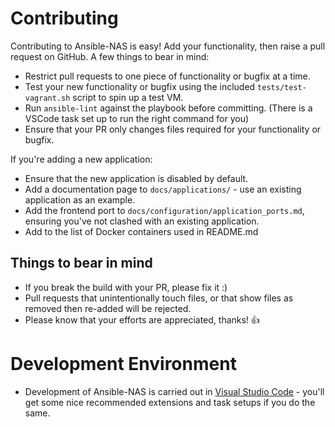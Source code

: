 # Contributing

Contributing to Ansible-NAS is easy! Add your functionality, then raise a pull request on GitHub. A few things to bear in mind:

* Restrict pull requests to one piece of functionality or bugfix at a time.
* Test your new functionality or bugfix using the included `tests/test-vagrant.sh` script to spin up a test VM.
* Run `ansible-lint` against the playbook before committing. (There is a VSCode task set up to run the right command for you)
* Ensure that your PR only changes files required for your functionality or bugfix.

If you're adding a new application:

* Ensure that the new application is disabled by default.
* Add a documentation page to `docs/applications/` - use an existing application as an example.
* Add the frontend port to `docs/configuration/application_ports.md`, ensuring you've not clashed with an existing application.
* Add to the list of Docker containers used in README.md

## Things to bear in mind

* If you break the build with your PR, please fix it :)
* Pull requests that unintentionally touch files, or that show files as removed then re-added will be rejected.
* Please know that your efforts are appreciated, thanks! :+1:

# Development Environment

* Development of Ansible-NAS is carried out in [Visual Studio Code](https://code.visualstudio.com/) - you'll get some nice
recommended extensions and task setups if you do the same.
